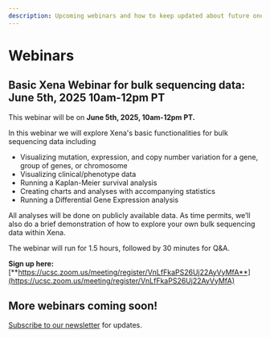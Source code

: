 ```yaml
---
description: Upcoming webinars and how to keep updated about future ones
---
```


# Webinars

## Basic Xena Webinar for bulk sequencing data: June 5th, 2025 10am-12pm PT

This webinar will be on **June 5th, 2025, 10am-12pm PT.**

In this webinar we will explore Xena's basic functionalities for bulk sequencing data including&#x20;

* Visualizing mutation, expression, and copy number variation for a gene, group of genes, or chromosome
* Visualizing clinical/phenotype data
* Running a Kaplan-Meier survival analysis
* Creating charts and analyses with accompanying statistics
* Running a Differential Gene Expression analysis

All analyses will be done on publicly available data. As time permits, we’ll also do a brief demonstration of how to explore your own bulk sequencing data within Xena.

The webinar will run for 1.5 hours, followed by 30 minutes for Q\&A.

**Sign up here:** [**https://ucsc.zoom.us/meeting/register/VnLfFkaPS26Uj22AyVyMfA**](https://ucsc.zoom.us/meeting/register/VnLfFkaPS26Uj22AyVyMfA)

## More webinars coming soon!

[Subscribe to our newsletter](https://xena.ucsc.edu/#whatsnew) for updates.

